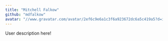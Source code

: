 ```yaml
---
title: "Mitchell Falkow"
github: "mdfalkow"
avatar: "//www.gravatar.com/avatar/2ef6c9e6a1c3f6a923672dc6a5c419a5?d=identicon"
---
```


User description here!
